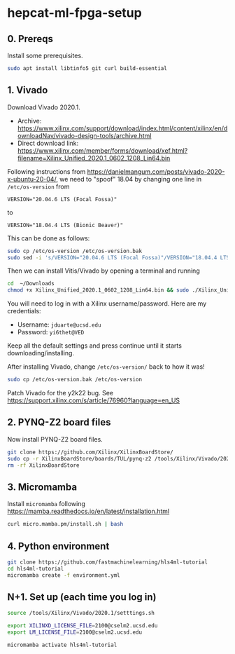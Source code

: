 # hepcat-ml-fpga-setup

## 0. Prereqs

Install some prerequisites.
```bash
sudo apt install libtinfo5 git curl build-essential
```

## 1. Vivado

Download Vivado 2020.1.
- Archive: https://www.xilinx.com/support/download/index.html/content/xilinx/en/downloadNav/vivado-design-tools/archive.html
- Direct download link: https://www.xilinx.com/member/forms/download/xef.html?filename=Xilinx_Unified_2020.1_0602_1208_Lin64.bin

Following instructions from https://danielmangum.com/posts/vivado-2020-x-ubuntu-20-04/, we need to "spoof" 18.04 by changing one line in `/etc/os-version` from
```
VERSION="20.04.6 LTS (Focal Fossa)"
```
to
```
VERSION="18.04.4 LTS (Bionic Beaver)"
```
This can be done as follows:
```bash
sudo cp /etc/os-version /etc/os-version.bak
sudo sed -i 's/VERSION="20.04.6 LTS (Focal Fossa)"/VERSION="18.04.4 LTS (Bionic Beaver)"/g' /etc/os-version
```

Then we can install Vitis/Vivado by opening a terminal and running

```bash
cd  ~/Downloads
chmod +x Xilinx_Unified_2020.1_0602_1208_Lin64.bin && sudo ./Xilinx_Unified_2020.1_0602_1208_Lin64.bin
```

You will need to log in with a Xilinx username/password. Here are my credentials:
- Username: `jduarte@ucsd.edu`
- Password: `yi6thet@VED`

Keep all the default settings and press continue until it starts downloading/installing.

After installing Vivado, change `/etc/os-version/` back to how it was!

```bash
sudo cp /etc/os-version.bak /etc/os-version
```

Patch Vivado for the y2k22 bug. See https://support.xilinx.com/s/article/76960?language=en_US


## 2. PYNQ-Z2 board files

Now install PYNQ-Z2 board files.
```bash
git clone https://github.com/Xilinx/XilinxBoardStore/
sudo cp -r XilinxBoardStore/boards/TUL/pynq-z2 /tools/Xilinx/Vivado/2020.1/data/boards/board_files/
rm -rf XilinxBoardStore
```

## 3. Micromamba

Install `micromamba` following https://mamba.readthedocs.io/en/latest/installation.html

```bash
curl micro.mamba.pm/install.sh | bash
```

## 4. Python environment

```bash
git clone https://github.com/fastmachinelearning/hls4ml-tutorial
cd hls4ml-tutorial
micromamba create -f environment.yml
```


## N+1. Set up (each time you log in)

```bash
source /tools/Xilinx/Vivado/2020.1/setttings.sh

export XILINXD_LICENSE_FILE=2100@cselm2.ucsd.edu
export LM_LICENSE_FILE=2100@cselm2.ucsd.edu

micromamba activate hls4ml-tutorial
```
